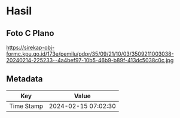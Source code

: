 # Hasil

## Foto C Plano

https://sirekap-obj-formc.kpu.go.id/173e/pemilu/pdpr/35/09/21/10/03/3509211003038-20240214-225233--4a4bef97-10b5-46b9-b89f-413dc5038c0c.jpg


## Metadata

| Key        | Value               |
| ---------- | ------------------- |
| Time Stamp | 2024-02-15 07:02:30 |




